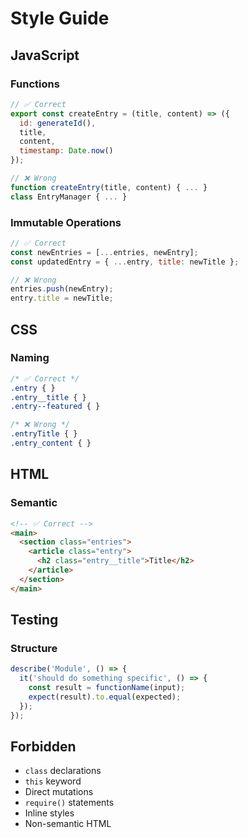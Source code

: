 # Style Guide

## JavaScript

### Functions
```javascript
// ✅ Correct
export const createEntry = (title, content) => ({
  id: generateId(),
  title,
  content,
  timestamp: Date.now()
});

// ❌ Wrong
function createEntry(title, content) { ... }
class EntryManager { ... }
```

### Immutable Operations
```javascript
// ✅ Correct
const newEntries = [...entries, newEntry];
const updatedEntry = { ...entry, title: newTitle };

// ❌ Wrong
entries.push(newEntry);
entry.title = newTitle;
```

## CSS

### Naming
```css
/* ✅ Correct */
.entry { }
.entry__title { }
.entry--featured { }

/* ❌ Wrong */
.entryTitle { }
.entry_content { }
```

## HTML

### Semantic
```html
<!-- ✅ Correct -->
<main>
  <section class="entries">
    <article class="entry">
      <h2 class="entry__title">Title</h2>
    </article>
  </section>
</main>
```

## Testing

### Structure
```javascript
describe('Module', () => {
  it('should do something specific', () => {
    const result = functionName(input);
    expect(result).to.equal(expected);
  });
});
```

## Forbidden

- `class` declarations
- `this` keyword
- Direct mutations
- `require()` statements
- Inline styles
- Non-semantic HTML